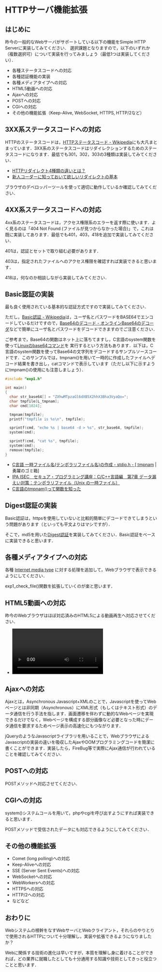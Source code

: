 # HTTPサーバ機能拡張
## はじめに

昨今の一般的なWebサーバがサポートしている以下の機能をSimple HTTP Serverに実装してみてください． 選択課題となりますので，以下のいずれか（複数選択可）について実装を行ってみましょう（最低1つは実装してください）．

-   各種ステータスコードへの対応
-   各種認証機能の実装
-   各種メディアタイプへの対応
-   HTML5動画への対応
-   Ajaxへの対応
-   POSTへの対応
-   CGIへの対応
-   その他の機能拡張（Keep-Alive, WebSocket, HTTPS, HTTP/2など）

## 3XX系ステータスコードへの対応

HTTPのステータスコードは，[HTTPステータスコード - Wikipedia](http://ja.wikipedia.org/wiki/HTTP%E3%82%B9%E3%83%86%E3%83%BC%E3%82%BF%E3%82%B9%E3%82%B3%E3%83%BC%E3%83%89)にも大凡まとまっています．3XX系のステータスコードはリダイレクションするためのステータスコードになります．最低でも301，302，303の3種類は実装してみてください．

-   [HTTPリダイレクト4種類の違いとは？](https://sw-dev-blog.symmetric.jp/archives/123)
-   [新人コーダーに知っておいて欲しいリダイレクトの基本](http://html-coding.co.jp/knowhow/tips/000572/)

ブラウザのデベロッパーツールを使って適切に動作しているか確認してみてください．

## 4XX系ステータスコードへの対応

4xx系のステータスコードは，アクセス権限系のエラーを返す際に使います．よく見るのは「404 Not Found (ファイルが見つからなかった場合)」で，これは既に実装してあります．最低でも401，403，418を追加で実装してみてください．

401は，認証とセットで取り組む必要があります．

403は，指定されたファイルへのアクセス権限を確認すれば実装できると思います．

418は，何なのか相談しながら実装してみてください．

## Basic認証の実装

最も良く使用されている基本的な認証方式ですので実装してみてください．

ただし，[Basic認証 - Wikipedia](http://ja.wikipedia.org/wiki/Basic%E8%AA%8D%E8%A8%BC)は，ユーザ名とパスワードをBASE64でエンコードしているだけですので，[Base64のデコード - オンラインBase64のデコーダ](http://www.convertstring.com/ja/EncodeDecode/Base64Decode)などで簡単にユーザ名とパスワードをデコードできますのでご注意ください．

ご参考まで，Base64の関数はネット上に落ちてますし，C言語のsystem関数を使って[Linuxのbase64コマンド](http://linuxjm.osdn.jp/html/GNU_coreutils/man1/base64.1.html)を 実行するという方法もあります．以下は，C言語のsystem関数を使ってBase64の文字列をデコードするサンプルソースコードです．このサンプルでは，tmpnam()を用いて一時的に作成したファイルへデコード結果を書き出し，catコマンドで表示しています（ただし以下に示すようにtmpnam()の使用にも注意しましょう）．

```c
#include "exp1.h"

int main()
{
  char str_base64[] = "ZXhwMTpzaGl6dXB5X2hhX3Bha3VyaQo=";
  char tmpfile[L_tmpnam];
  char cmd[1024];

  tmpnam(tmpfile);
  printf("tmpfile is %s\n", tmpfile);

  sprintf(cmd, "echo %s | base64 -d > %s", str_base64, tmpfile);
  system(cmd);

  sprintf(cmd, "cat %s", tmpfile);
  system(cmd);
  remove(tmpfile);
}
```
-   [C言語 一時ファイル名(テンポラリファイル名)の作成 - stdio.h - \[ tmpnam](http://simd.jugem.jp/?eid=61) | 勇躍のゴミ箱\]
-   [IPA ISEC　セキュア・プログラミング講座：C/C++言語編　第7章 データ漏えい対策：テンポラリファイル（Unix の一時ファイル）](http://www.ipa.go.jp/security/awareness/vendor/programmingv2/contents/c603.html)
-   [C言語のtmpnam()って関数を知った](http://blog.clouder.jp/2008/10/29/ctmpnam/)

## Digest認証の実装

Basic認証は，httpsを使用していないと比較的簡単にデコードできてしまうという問題があります（といっても平文よりはマシですが）．

そこで，md5を用いた[Digest認証](http://ja.wikipedia.org/wiki/Digest%E8%AA%8D%E8%A8%BC)を実装してみてください．Basic認証をベースに実装できると思います．

## 各種メディアタイプへの対応

各種 [Internet media type](http://en.wikipedia.org/wiki/Internet_media_type) に対する処理を追加して，Webブラウザで表示できるようにしてください．

exp1\_check\_file()関数を拡張していくのが楽と思います．

## HTML5動画への対応

昨今のWebブラウザはほぼ対応済みのHTML5による動画再生へ対応させてください．

- [<video>: The Video Embed element - Mdn Web docs](https://developer.mozilla.org/en-US/docs/Web/HTML/Reference/Elements/video)

## Ajaxへの対応

Ajaxとは，Asynchronous Javascript+XMLのことで，Javascriptを使ってWebページとは非同期（Asynchronous）にXML形式（もしくはテキスト形式）のデータ通信を行う手法を指します．画面遷移を伴わずに動的なWebページを実現できるだけでなく，Webページを構成する部分画像など必要となった時にデータ通信を要求するためページ表示の高速化にもつながります．

jQueryのようなJavascriptライブラリを用いることで，WebブラウザによるJavascriptの実装の違いを吸収したAjaxやDOMプログラミングコードを簡潔に書くことができます．実装したら，FireBug等で実際にAjax通信が行われていることを確認してみてください．

## POSTへの対応

POSTメソッドへ対応させてください．

## CGIへの対応

system()システムコールを用いて，phpやcgiを呼び出すようにすれば実装できると思います．

POSTメソッドで受信されたデータにも対応できるようにしてみてください．

## その他の機能拡張

-   Comet (long polling)への対応
-   Keep-Aliveへの対応
-   SSE (Server Sent Events)への対応
-   WebSocketへの対応
-   WebWorkersへの対応
-   HTTPSへの対応
-   HTTP/2への対応
-   などなど

## おわりに

Webシステムの根幹をなすWebサーバとWebクライアント，それらのやりとりで使用されるHTTPについて十分理解し，実装や拡張できるようになりましたか？

Webに関係する技術の進化は早いですが，本質を理解し身に着けることができれば，どの業界に就職したとしても十分通用する知識や技術としてきっと役立つことと思います．